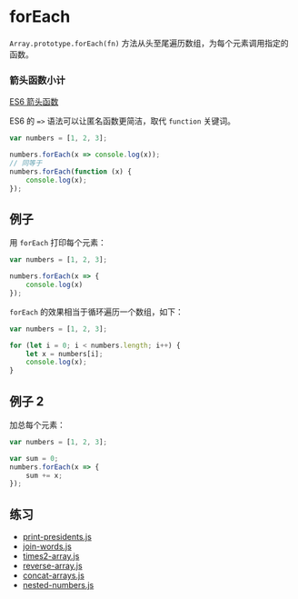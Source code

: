 # forEach

`Array.prototype.forEach(fn)` 方法从头至尾遍历数组，为每个元素调用指定的函数。

### 箭头函数小计

[ES6 箭头函数](http://es6.ruanyifeng.com/#docs/function#箭头函数)

ES6 的 `=>` 语法可以让匿名函数更简洁，取代 `function` 关键词。

```js
var numbers = [1, 2, 3];

numbers.forEach(x => console.log(x));
// 同等于
numbers.forEach(function (x) {
	console.log(x);
});
```

## 例子

用 `forEach` 打印每个元素：

```js
var numbers = [1, 2, 3];

numbers.forEach(x => {
	console.log(x)
});
```

`forEach` 的效果相当于循环遍历一个数组，如下：

```js
var numbers = [1, 2, 3];

for (let i = 0; i < numbers.length; i++) {
	let x = numbers[i];
	console.log(x);
}
```

## 例子 2

加总每个元素：

```js
var numbers = [1, 2, 3];

var sum = 0;
numbers.forEach(x => {
	sum += x;
});
```

## 练习

+ [print-presidents.js](print-presidents.js)
+ [join-words.js](join-words.js)
+ [times2-array.js](times2-array.js)
+ [reverse-array.js](reverse-array.js)
+ [concat-arrays.js](concat-arrays.js)
+ [nested-numbers.js](nested-numbers.js)

